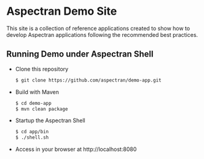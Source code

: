 Aspectran Demo Site
===================

This site is a collection of reference applications created to show how to develop Aspectran applications following the recommended best practices.

## Running Demo under Aspectran Shell

- Clone this repository

  ```sh
  $ git clone https://github.com/aspectran/demo-app.git
  ```

- Build with Maven

  ```sh
  $ cd demo-app
  $ mvn clean package
  ```

- Startup the Aspectran Shell

  ```sh
  $ cd app/bin
  $ ./shell.sh
  ```

- Access in your browser at http://localhost:8080
